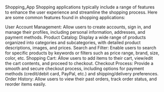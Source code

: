 Shopping_App
Shopping applications typically include a range of features to enhance the user experience and streamline the shopping process. Here are some common features found in shopping applications:

User Account Management: Allow users to create accounts, sign in, and manage their profiles, including personal information, addresses, and payment methods.
Product Catalog: Display a wide range of products organized into categories and subcategories, with detailed product descriptions, images, and prices.
Search and Filter: Enable users to search for specific products by keywords or filters such as price range, brand, size, color, etc.
Shopping Cart: Allow users to add items to their cart, view/edit the cart contents, and proceed to checkout.
Checkout Process: Provide a smooth and secure checkout process, including options for payment methods (credit/debit card, PayPal, etc.) and shipping/delivery preferences.
Order History: Allow users to view their past orders, track order status, and reorder items easily.

 
